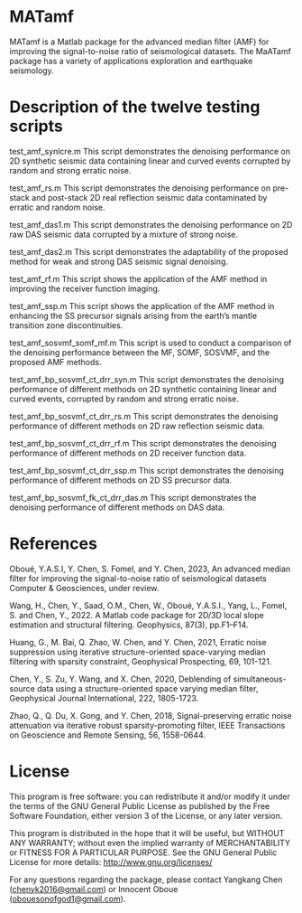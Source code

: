 # MATamf
MATamf is a Matlab package for  the advanced median filter (AMF) for improving the signal-to-noise ratio of seismological datasets. The MaATamf package has a variety of applications exploration and earthquake seismology.

# Description of the twelve testing scripts

test_amf_synlcre.m This script demonstrates the denoising performance on 2D synthetic seismic data containing linear and curved events corrupted by random and strong erratic noise. 

test_amf_rs.m This script demonstrates the denoising performance on pre-stack and post-stack 2D real reflection seismic data contaminated by erratic and random noise. 

test_amf_das1.m This script demonstrates the denoising performance on 2D raw DAS seismic data corrupted by a mixture of strong noise. 

test_amf_das2.m This script demonstrates the adaptability of the proposed method for weak and strong DAS seismic signal denoising. 

test_amf_rf.m This script shows the application of the AMF method in improving the receiver function imaging.

test_amf_ssp.m This script shows the application of the AMF method in enhancing the SS precursor signals arising from the earth’s mantle transition zone discontinuities.

test_amf_sosvmf_somf_mf.m This script is used to conduct a comparison of the denoising performance between the MF, SOMF, SOSVMF, and the proposed AMF methods.

test_amf_bp_sosvmf_ct_drr_syn.m This script demonstrates the denoising performance of different methods on 2D synthetic containing linear and curved events, corrupted by random and strong erratic noise. 

test_amf_bp_sosvmf_ct_drr_rs.m This script demonstrates the denoising performance of different methods on 2D raw reflection seismic data.

test_amf_bp_sosvmf_ct_drr_rf.m This script demonstrates the denoising performance of different methods on 2D receiver function data.

test_amf_bp_sosvmf_ct_drr_ssp.m This script demonstrates the denoising performance of different methods on 2D SS precursor data.

test_amf_bp_sosvmf_fk_ct_drr_das.m This script demonstrates the denoising performance of different methods on DAS data.


# References

Oboué, Y.A.S.I, Y. Chen, S. Fomel, and Y. Chen, 2023, An advanced median filter for improving the signal-to-noise ratio of seismological datasets Computer & Geosciences, under review.

Wang, H., Chen, Y., Saad, O.M., Chen, W., Oboué, Y.A.S.I., Yang, L., Fomel, S. and Chen, Y., 2022. A Matlab code package for 2D/3D local slope estimation and structural filtering. Geophysics, 87(3), pp.F1–F14.

Huang, G., M. Bai, Q. Zhao, W. Chen, and Y. Chen, 2021, Erratic noise suppression using iterative structure-oriented space-varying median filtering with sparsity constraint, Geophysical Prospecting, 69, 101-121.

Chen, Y., S. Zu, Y. Wang, and X. Chen, 2020, Deblending of simultaneous-source data using a structure-oriented space varying median filter, Geophysical Journal International, 222, 1805-1723.

Zhao, Q., Q. Du, X. Gong, and Y. Chen, 2018, Signal-preserving erratic noise attenuation via iterative robust sparsity-promoting filter, IEEE Transactions on Geoscience and Remote Sensing, 56, 1558-0644.

# License

This program is free software: you can redistribute it and/or modify
it under the terms of the GNU General Public License as published
by the Free Software Foundation, either version 3 of the License, or
any later version.

This program is distributed in the hope that it will be useful,
but WITHOUT ANY WARRANTY; without even the implied warranty of
MERCHANTABILITY or FITNESS FOR A PARTICULAR PURPOSE.  See the
GNU General Public License for more details: http://www.gnu.org/licenses/

For any questions regarding the package, please contact Yangkang Chen (chenyk2016@gmail.com) or Innocent Oboue (obouesonofgod1@gmail.com).
